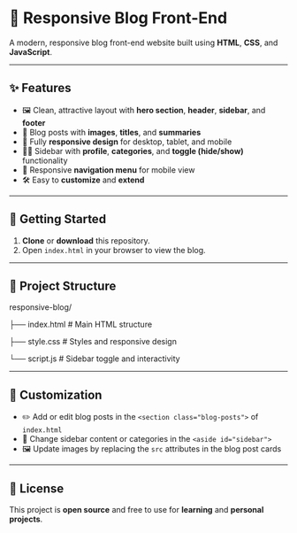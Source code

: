 # 📰 Responsive Blog Front-End

A modern, responsive blog front-end website built using **HTML**, **CSS**, and **JavaScript**.

---

## ✨ Features

- 🖼️ Clean, attractive layout with **hero section**, **header**, **sidebar**, and **footer**
- 📝 Blog posts with **images**, **titles**, and **summaries**
- 📱 Fully **responsive design** for desktop, tablet, and mobile
- 🧑‍💻 Sidebar with **profile**, **categories**, and **toggle (hide/show)** functionality
- 📂 Responsive **navigation menu** for mobile view
- 🛠️ Easy to **customize** and **extend**

---

## 🚀 Getting Started

1. **Clone** or **download** this repository.
2. Open `index.html` in your browser to view the blog.

---

## 📁 Project Structure

responsive-blog/

├── index.html # Main HTML structure

├── style.css # Styles and responsive design

└── script.js # Sidebar toggle and interactivity


---

## 🎨 Customization

- ✏️ Add or edit blog posts in the `<section class="blog-posts">` of `index.html`
- 🧩 Change sidebar content or categories in the `<aside id="sidebar">`
- 🖼️ Update images by replacing the `src` attributes in the blog post cards

---

## 📄 License

This project is **open source** and free to use for **learning** and **personal projects**.
